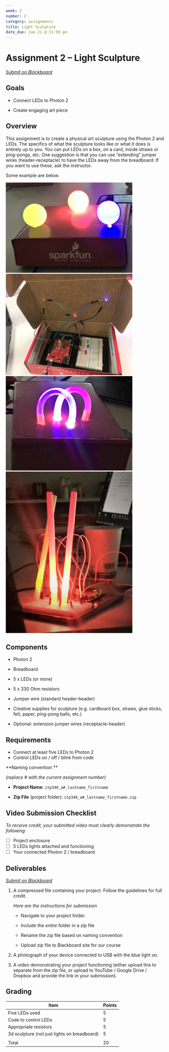 ```yaml
---
week: 2
number: 2
category: assignments
title: Light Sculpture
date_due: Jan 21 @ 11:59 pm
---
```


Assignment 2 – Light Sculpture
==============================

*[Submit on Blackboard](https://blackboard.usc.edu)*


Goals
-----

-   Connect LEDs to Photon 2

-   Create engaging art piece

## Overview

This assignment is to create a physical art sculpture using the Photon 2 and LEDs. The specifics of what the sculpture looks like or what it does is entirely up to you. You can put LEDs on a box, on a card, inside straws or ping-pongs, etc. One suggestion is that you can use “extending” jumper wires (header-receptacle) to have the LEDs away from the breadboard. If you want to use these, ask the instructor.

Some example are below.

<img src="media/0f1c502a12ff996e61075135e099a087.jpg" alt="" style="width:400px" />

<img src="media/1c65f2861c87d4a7bd37c6f277b98f31.jpg" alt="" style="width:400px" />

<img src="media/cbd6a25f15f5e3874043e809a7a5c6af.jpg" alt="" style="width:400px" />

<img src="media/06aae149712f15870bbe652b5bee6b9f.png" alt="" style="width:400px" />

## Components

-   Photon 2

-   Breadboard

-   5 x LEDs (or more)

-   5 x 330 Ohm resistors

-   Jumper wire (standard header-header)

-   Creative supplies for sculpture (e.g. cardboard box, straws, glue sticks,
    felt, paper, ping-pong balls, etc.)

-   Optional: extension jumper wires (receptacle-header)

## Requirements

-   Connect at least five LEDs to Photon 2
-   Control LEDs on / off / blink from code

**Naming convention **

*(replace \# with the current assignment number)*

-   **Project Name**: `itp348_a#_lastname_firstname`

-   **Zip File** (project folder): `itp348_a#_lastname_firstname.zip`

## Video Submission Checklist

*To receive credit, your submitted video must clearly demonstrate the following:*

- [ ] Project enclosure
- [ ] 5 LEDs lights attached and functioning
- [ ] Your connected Photon 2 / breadboard

Deliverables
------------

*[Submit on Blackboard](https://blackboard.usc.edu)*


1. A compressed file containing your project. Follow the guidelines for full
   credit.

   *Here are the instructions for submission*


   - Navigate to your project folder.

   - Include the *entire* folder in a zip file

   - Rename the zip file based on naming convention

   - Upload zip file to Blackboard site for our course

2. A photograph of your device connected to USB with the blue light on.

3. A video demonstrating your project functioning (either upload this to separate from the zip file, or upload to YouTube / Google Drive / Dropbox and provide the link in your submission). 

Grading
-------

| Item                                         | Points |
| -------------------------------------------- | ------ |
| Five LEDs used                               | 5      |
| Code to control LEDs                         | 5      |
| Appropriate resistors                        | 5      |
| 3d sculpture (not just lights on breadboard) | 5      |
|                                              |        |
| Total                                        | 20     |
